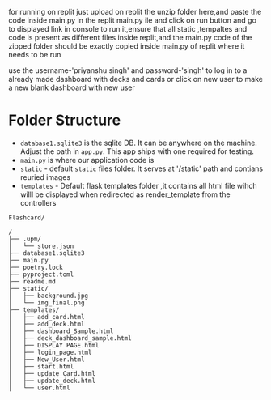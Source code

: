 for running on replit just  upload  on replit the unzip folder here,and paste the code inside main.py in the replit main.py ile  and click on run button and go to displayed link in console to run it,ensure that  all static ,tempaltes and code is present as different files inside replit,and the main.py  code of  the zipped folder should be exactly copied inside main.py of replit  where it needs to be run

use the username-'priyanshu singh'
and password-'singh'
 to log in to a already made dashboard with decks and cards
 or click on new user to make a new blank dashboard with new user

# Folder Structure

- `database1.sqlite3` is the sqlite DB. It can be anywhere on the machine. Adjust the path in `app.py`. This app ships with one required for testing.
- `main.py` is where our application code is
- `static` - default `static` files folder. It serves at '/static' path and contians reuried images
- `templates` - Default flask templates folder ,it contains all html file wihch willl be displayed when redirected as render_template from the controllers 


```
Flashcard/

/
├── .upm/
│   └── store.json
├── database1.sqlite3
├── main.py
├── poetry.lock
├── pyproject.toml
├── readme.md
├── static/
│   ├── background.jpg
│   └── img_final.png
├── templates/
│   ├── add_card.html
│   ├── add_deck.html
│   ├── dashboard_Sample.html
│   ├── deck_dashboard_sample.html
│   ├── DISPLAY PAGE.html
│   ├── login_page.html
│   ├── New_User.html
│   ├── start.html
│   ├── update_Card.html
│   ├── update_deck.html
│   └── user.html